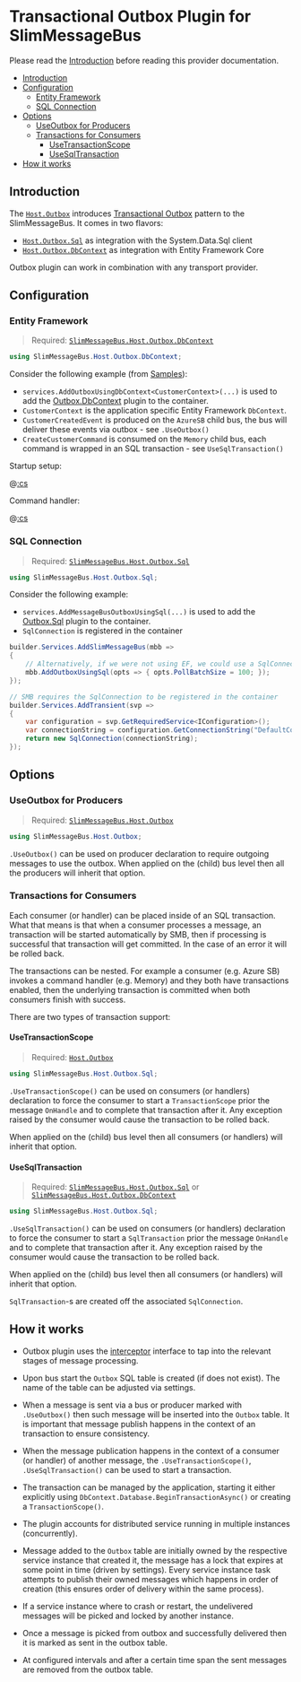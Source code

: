 # Transactional Outbox Plugin for SlimMessageBus <!-- omit in toc -->

Please read the [Introduction](intro.md) before reading this provider documentation.

- [Introduction](#introduction)
- [Configuration](#configuration)
  - [Entity Framework](#entity-framework)
  - [SQL Connection](#sql-connection)
- [Options](#options)
  - [UseOutbox for Producers](#useoutbox-for-producers)
  - [Transactions for Consumers](#transactions-for-consumers)
    - [UseTransactionScope](#usetransactionscope)
    - [UseSqlTransaction](#usesqltransaction)
- [How it works](#how-it-works)

## Introduction

The [`Host.Outbox`](https://www.nuget.org/packages/SlimMessageBus.Host.Outbox) introduces [Transactional Outbox](https://microservices.io/patterns/data/transactional-outbox.html) pattern to the SlimMessageBus.
It comes in two flavors:

- [`Host.Outbox.Sql`](https://www.nuget.org/packages/SlimMessageBus.Host.Outbox.Sql) as integration with the System.Data.Sql client
- [`Host.Outbox.DbContext`](https://www.nuget.org/packages/SlimMessageBus.Host.Outbox.DbContext) as integration with Entity Framework Core

Outbox plugin can work in combination with any transport provider.

## Configuration

### Entity Framework

> Required: [`SlimMessageBus.Host.Outbox.DbContext`](https://www.nuget.org/packages/SlimMessageBus.Host.Outbox.DbContext)

```cs
using SlimMessageBus.Host.Outbox.DbContext;
```

Consider the following example (from [Samples](../src/Samples/Sample.OutboxWebApi/Program.cs)):

- `services.AddOutboxUsingDbContext<CustomerContext>(...)` is used to add the [Outbox.DbContext](https://www.nuget.org/packages/SlimMessageBus.Host.Outbox.DbContext) plugin to the container.
- `CustomerContext` is the application specific Entity Framework `DbContext`.
- `CustomerCreatedEvent` is produced on the `AzureSB` child bus, the bus will deliver these events via outbox - see `.UseOutbox()`
- `CreateCustomerCommand` is consumed on the `Memory` child bus, each command is wrapped in an SQL transaction - see `UseSqlTransaction()`

Startup setup:

@[:cs](../src/Samples/Sample.OutboxWebApi/Program.cs,ExampleStartup)

Command handler:

@[:cs](../src/Samples/Sample.OutboxWebApi/Application/CreateCustomerCommandHandler.cs,Handler)

### SQL Connection

> Required: [`SlimMessageBus.Host.Outbox.Sql`](https://www.nuget.org/packages/SlimMessageBus.Host.Outbox.Sql)

```cs
using SlimMessageBus.Host.Outbox.Sql;
```

Consider the following example:

- `services.AddMessageBusOutboxUsingSql(...)` is used to add the [Outbox.Sql](https://www.nuget.org/packages/SlimMessageBus.Host.Outbox.Sql) plugin to the container.
- `SqlConnection` is registered in the container

```cs
builder.Services.AddSlimMessageBus(mbb =>
{
    // Alternatively, if we were not using EF, we could use a SqlConnection
    mbb.AddOutboxUsingSql(opts => { opts.PollBatchSize = 100; });
});

// SMB requires the SqlConnection to be registered in the container
builder.Services.AddTransient(svp =>
{
    var configuration = svp.GetRequiredService<IConfiguration>();
    var connectionString = configuration.GetConnectionString("DefaultConnection");
    return new SqlConnection(connectionString);
});
```

## Options

### UseOutbox for Producers

> Required: [`SlimMessageBus.Host.Outbox`](https://www.nuget.org/packages/SlimMessageBus.Host.Outbox)

```cs
using SlimMessageBus.Host.Outbox;
```

`.UseOutbox()` can be used on producer declaration to require outgoing messages to use the outbox.
When applied on the (child) bus level then all the producers will inherit that option.

### Transactions for Consumers

Each consumer (or handler) can be placed inside of an SQL transaction. What that means is that when a consumer processes a message, an transaction will be started automatically by SMB, then if processing is successful that transaction will get committed. In the case of an error it will be rolled back.

The transactions can be nested. For example a consumer (e.g. Azure SB) invokes a command handler (e.g. Memory) and they both have transactions enabled, then the underlying transaction is committed when both consumers finish with success.

There are two types of transaction support:

#### UseTransactionScope

> Required: [`Host.Outbox`](https://www.nuget.org/packages/SlimMessageBus.Host.Outbox)

```cs
using SlimMessageBus.Host.Outbox.Sql;
```

`.UseTransactionScope()` can be used on consumers (or handlers) declaration to force the consumer to start a `TransactionScope` prior the message `OnHandle` and to complete that transaction after it. Any exception raised by the consumer would cause the transaction to be rolled back.

When applied on the (child) bus level then all consumers (or handlers) will inherit that option.

#### UseSqlTransaction

> Required: [`SlimMessageBus.Host.Outbox.Sql`](https://www.nuget.org/packages/SlimMessageBus.Host.Outbox.Sql) or [`SlimMessageBus.Host.Outbox.DbContext`](https://www.nuget.org/packages/SlimMessageBus.Host.Outbox.DbContext)

```cs
using SlimMessageBus.Host.Outbox.Sql;
```

`.UseSqlTransaction()` can be used on consumers (or handlers) declaration to force the consumer to start a `SqlTransaction` prior the message `OnHandle` and to complete that transaction after it. Any exception raised by the consumer would cause the transaction to be rolled back.

When applied on the (child) bus level then all consumers (or handlers) will inherit that option.

`SqlTransaction`-s are created off the associated `SqlConnection`.

## How it works

- Outbox plugin uses the [interceptor](intro.md#interceptors) interface to tap into the relevant stages of message processing.

- Upon bus start the `Outbox` SQL table is created (if does not exist). The name of the table can be adjusted via settings.

- When a message is sent via a bus or producer marked with `.UseOutbox()` then such message will be inserted into the `Outbox` table.
  It is important that message publish happens in the context of an transaction to ensure consistency.

- When the message publication happens in the context of a consumer (or handler) of another message, the `.UseTransactionScope()`, `.UseSqlTransaction()` can be used to start a transaction.

- The transaction can be managed by the application, starting it either explicitly using `DbContext.Database.BeginTransactionAsync()` or creating a `TransactionScope()`.

- The plugin accounts for distributed service running in multiple instances (concurrently).

- Message added to the `Outbox` table are initially owned by the respective service instance that created it, the message has a lock that expires at some point in time (driven by settings). Every service instance task attempts to publish their owned messages which happens in order of creation (this ensures order of delivery within the same process).

- If a service instance where to crash or restart, the undelivered messages will be picked and locked by another instance.

- Once a message is picked from outbox and successfully delivered then it is marked as sent in the outbox table.

- At configured intervals and after a certain time span the sent messages are removed from the outbox table.

